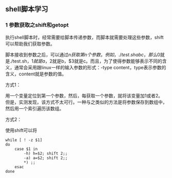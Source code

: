 ## shell脚本学习

### 1 参数获取之shift和getopt

执行shell脚本时，经常需要给脚本传递参数，而脚本就需要处理这些参数，shift可以帮助我们获取参数。

脚本接收到参数之后，可以通过$n获取第n个参数，例如，./test.sh a b c，那么$0就是./test.sh，$1就是a，$2就是b，$3就是c。而且，为了使得参数能够表示不同的含义，通常会采用跟linux一样的输入参数的形式：-type content，type表示参数的含义，content就是参数的值。

方式1：

用一个变量定位到第一个参数，然后，每获取一个参数，就将该变量加1或者2。但是，实测发现，该方式不太可行。一种与之类似的方法是将参数保存到数组中，然后用一个索引遍历该数组。

方式2：

使用shift可以将

``` shell
while [ ! -z $1]
do
	case $1 in
		-h) h=$2; shift 2;;
		-a) a=$2; shift 2;;
		*) ;;
	esac
done
```